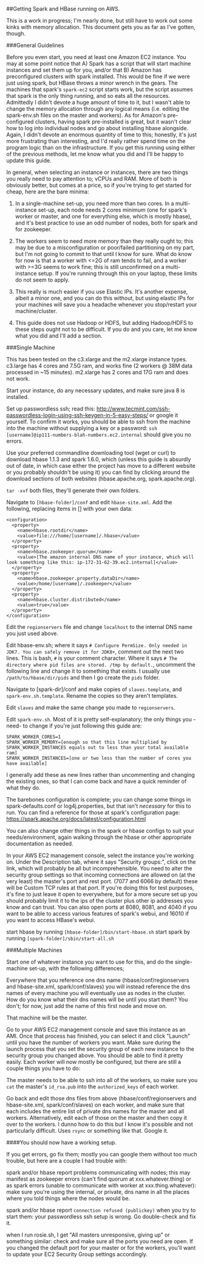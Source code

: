 ##Getting Spark and HBase running on AWS.

This is a work in progress; I'm nearly done, but still have to work out some kinks with memory allocation. This document gets you as far as I've gotten, though.

###General Guidelines

Before you even start, you need at least one Amazon EC2 instance. You may at some point notice that A) Spark has a script that will start machine instances and set them up for you, and/or that B) Amazon has preconfigured clusters with spark installed. This would be fine if we were just using spark, but HBase throws a minor wrench in the gears. The machines that spark's `spark-ec2` script starts work, but the script assumes that spark is the only thing running, and so eats all the resources. Admittedly I didn't devote a huge amount of time to it, but I wasn't able to change the memory allocation through any logical means (i.e. editing the spark-env.sh files on the master and workers). As for Amazon's pre-configured clusters, having spark pre-installed is great, but it wasn't clear how to log into individual nodes and go about installing hbase alongside. Again, I didn't devote an enormous quantity of time to this; honestly, it's just more frustrating than interesting, and I'd really rather spend time on the program logic than on the infrastructure. If you get this running using either of the previous methods, let me know what you did and I'll be happy to update this guide.

In general, when selecting an instance or instances, there are two things you really need to pay attention to; vCPUs and RAM. More of both is obviously better, but comes at a price, so if you're trying to get started for cheap, here are the bare minima:

1. In a single-machine set-up, you need more than two cores. In a multi-instance set-up, each node needs 2 cores minimum (one for spark's worker or master, and one for everything else, which is mostly hbase), and it's best practice to use an odd number of nodes, both for spark and for zookeeper.

2. The workers seem to need more memory than they really ought to; this may be due to a misconfiguration or poor/failed partitioning on my part, but I'm not going to commit to that until I know for sure. What do know for now is that a worker with <=2G of ram tends to fail, and a worker with >=3G seems to work fine; this is still unconfirmed on a multi-instance setup. If you're running through this on your laptop, these limits do not seem to apply.

3. This really is much easier if you use Elastic IPs. It's another expense, albeit a minor one, and you can do this without, but using elastic IPs for your machines will save you a headache whenever you stop/restart your machine/cluster.

4. This guide does not use Hadoop or HDFS, but adding Hadoop/HDFS to these steps ought not to be difficult. If you do and you care, let me know what you did and I'll add a section.

###Single Machine

This has been tested on the c3.xlarge and the m2.xlarge instance types. c3.large has 4 cores and 7.5G ram, and works fine (2 workers @ 38M data processed in ~15 minutes). m2.xlarge has 2 cores and 17G ram and does not work.

Start your instance, do any necessary updates, and make sure java 8 is installed. 

Set up passwordless ssh; read this: http://www.tecmint.com/ssh-passwordless-login-using-ssh-keygen-in-5-easy-steps/ or google it yourself. To confirm it works, you should be able to ssh from the machine into the machine without supplying a key or a password: `ssh [username]@ip111-numbers-blah-numbers.ec2.internal` should give you no errors.

Use your preferred commandline downloading tool (wget or curl) to download hbase 1.1.3 and spark 1.6.0, which (unless this guide is absurdly out of date, in which case either the project has move to a different website or you probably shouldn't be using it) you can find by clicking around the download sections of both websites (hbase.apache.org, spark.apache.org).

`tar -xvf` both files, they'll generate their own folders.

Navigate to `[hbase-folder]/conf` and edit `hbase-site.xml`. Add the following, replacing items in [] with your own data:


```
<configuration>
  <property>
    <name>hbase.rootdir</name>
    <value>file:///home/[username]/.hbase</value>
  </property>
  <property>
    <name>hbase.zookeeper.quorum</name>
    <value>[The amazon internal DNS name of your instance, which will look something like this: ip-172-31-62-39.ec2.internal]</value>
  </property>
  <property>
    <name>hbase.zookeeper.property.dataDir</name>
    <value>/home/[username]/.zookeeper</value>
  </property>
  <property>
    <name>hbase.cluster.distributed</name>
    <value>true</value>
  </property>
</configuration>
```

Edit the `regionservers` file and change `localhost` to the internal DNS name you just used above.

Edit hbase-env.sh; where it says `# Configure PermSize. Only needed in JDK7. You can safely remove it for JDK8+`, comment out the next two lines. This is bash, `#` is your comment character. Where it says `# The directory where pid files are stored. /tmp by default.`, uncomment the following line and change it to something that exists. I usually use `/path/to/hbase/dir/pids` and then I go create the `pids` folder.

Navigate to [spark-dir]/conf and make copies of `slaves.template`, and `spark-env.sh.template`. Rename the copies so they aren't templates.

Edit `slaves` and make the same change you made to `regionservers`.

Edit `spark-env.sh`. Most of it is pretty self-explanatory; the only things you -need- to change if you're just following this guide are:

```
SPARK_WORKER_CORES=1
SPARK_WORKER_MEMORY=[enough so that this line multiplied by SPARK_WORKER_INSTANCES equals out to less than your total available ram]
SPARK_WORKER_INSTANCES=[one or two less than the number of cores you have available]
```

I generally add these as new lines rather than uncommenting and changing the existing ones, so that I can come back and have a quick reminder of what they do.

The barebones configuration is complete; you can change some things in spark-defaults.conf or log4j.properties, but that isn't *necessary* for this to run. You can find a reference for those at spark's configuration page: https://spark.apache.org/docs/latest/configuration.html

You can also change other things in the spark or hbase configs to suit your needs/environment, again walking through the hbase or other appropriate documentation as needed.

In your AWS EC2 management console, select the instance you're working on. Under the Description tab, where it says "Security groups:", click on the link, which will probably be all but incomprehensible. You need to alter the security group settings so that incoming connections are allowed on (at the very least) the master's port and rest port. (7077 and 6066 by default) these will be Custom TCP rules at that port. If you're doing this for test purposes, it's fine to just leave it open to everywhere, but for a more secure set up you should probably limit it to the ips of the cluster plus other ip addresses you know and can trust. You can also open ports at 8080, 8081, and 4040 if you want to be able to access various features of spark's webui, and 16010 if you want to access HBase's webui.

start hbase by running `[hbase-folder]/bin/start-hbase.sh`
start spark by running `[spark-folder]/sbin/start-all.sh`

###Multiple Machines

Start one of whatever instance you want to use for this, and do the single-machine set-up, with the following differences; 

Everywhere that you reference one dns name (hbase/conf/regionservers and hbase-site.xml, spark/conf/slaves) you will instead reference the dns names of every machine you will eventually use as nodes in the cluster. How do you know what their dns names will be until you start them? You don't; for now, just add the name of this first node and move on.

That machine will be the master.

Go to your AWS EC2 management console and save this instance as an AMI. Once that process has finished, you can select it and click "Launch" until you have the number of workers you want. Make sure during the launch process that you set the security group of each new instance to the security group you changed above. You should be able to find it pretty easily. Each worker will now mostly be configured, but there are still a couple things you have to do:

The master needs to be able to ssh into all of the workers, so make sure you `cat` the master's `id_rsa.pub` into the `authorized_keys` of each worker.

Go back and edit those dns files from above (hbase/conf/regionservers and hbase-site.xml, spark/conf/slaves) on each worker, and make sure that each includes the entire list of private dns names for the master and all workers. Alternatively, edit each of those on the master and then copy it over to the workers. I dunno how to do this but I know it's possible and not particularly difficult. Uses `rsync` or something like that. Google it.

####You should now have a working setup.

If you get errors, go fix them; mostly you can google them without too much trouble, but here are a couple I had trouble with:

spark and/or hbase report problems communicating with nodes; this may manifest as zookeeper errors (can't find quorum at xxx.whatever.thing) or as spark errors (unable to communicate with worker at xxx.thing.whatever): make sure you're using the internal, or private, dns name in all the places where you told things where the nodes would be. 

spark and/or hbase report `connection refused (publickey)` when you try to start them: your passwordless ssh setup is wrong. Go double-check and fix it.

when I run rosie.sh, I get "All masters unresponsive, giving up" or something similar: check and make sure all the ports you need are open. If you changed the default port for your master or for the workers, you'll want to update your EC2 Security Group settings accordingly.
